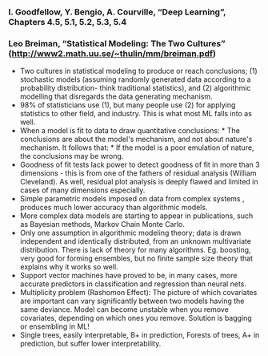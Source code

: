 ### I. Goodfellow, Y. Bengio, A. Courville, “Deep Learning”, Chapters 4.5, 5.1, 5.2, 5.3, 5.4


### Leo Breiman, “Statistical Modeling: The Two Cultures” (http://www2.math.uu.se/~thulin/mm/breiman.pdf)  
- Two cultures in statistical modeling to produce or reach conclusions; (1) stochastic models (assuming randomly generated data according to a probability distribution- think traditional statistics), and (2) algorithmic modelling that disregards the data generating mechanism.
- 98% of statisticians use (1), but many people use (2) for applying statistics to other field, and industry. This is what most ML falls into as well.
- When a model is fit to data to draw quantitative conclusions: * The conclusions are about the model's mechanism, and not about nature's mechanism. It follows that: * If the model is a poor emulation of nature, the conclusions may be wrong.
- Goodness of fit tests lack power to detect goodness of fit in more than 3 dimensions - this is from one of the fathers of residual analysis (William Cleveland). As well, residual plot analysis is deeply flawed and limited in cases of many dimensions especially. 
- Simple parametric models imposed on data from complex systems , produces much lower accuracy than algorithmic models. 
- More complex data models are starting to appear in publications, such as Bayesian methods, Markov Chain Monte Carlo. 
- Only one assumption in algorithmic modeling theory; data is drawn independent and identically distributed, from an unknown multivariate distribution. There is lack of theory for many algorithms. Eg. boosting, very good for forming ensembles, but no finite sample size theory that explains why it works so well. 
- Support vector machines have proved to be, in many cases, more accurate predictors in classification and regression than neural nets. 
- Multiplicity problem (Rashomon Effect): The picture of which covariates are important can vary significantly between two models having the same deviance. Model can become unstable when you remove covariates, depending on which ones you remove. Solution is bagging or ensembling in ML!
- Single trees, easily interpretable, B+ in prediction, Forests of trees, A+ in prediction, but suffer lower interpretability. 
